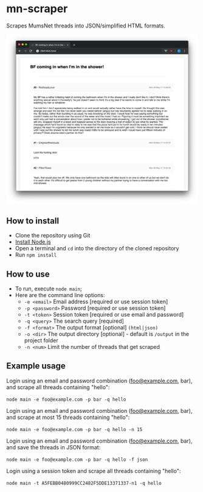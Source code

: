 # mn-scraper
Scrapes MumsNet threads into JSON/simplified HTML formats.

![Screenshot of HTML output](docs/img/screenshot.png)

## How to install
- Clone the repository using Git
- [Install Node.js](https://nodejs.org/en/download/current/)
- Open a terminal and `cd` into the directory of the cloned repository
- Run `npm install`

## How to use
- To run, execute `node main`;
- Here are the command line options:
	- `-e <email>` Email address [required or use session token]
	- `-p <password>` Password [required or use session token]
	- `-t <token>` Session token [required or use email and password]
	- `-q <query>` The search query [required]
	- `-f <format>` The output format [optional] `(html|json)`
	- `-o <dir>` The output directory [optional] - default is `/output` in the project folder
	- `-n <num>` Limit the number of threads that get scraped

## Example usage
Login using an email and password combination (foo@example.com, bar), and scrape all threads containing "hello":

`node main -e foo@example.com -p bar -q hello`

Login using an email and password combination (foo@example.com, bar), and scrape at most 15 threads containing "hello":

`node main -e foo@example.com -p bar -q hello -n 15`

Login using an email and password combination (foo@example.com, bar), and save the threads in JSON format:

`node main -e foo@example.com -p bar -q hello -f json`

Login using a session token and scrape all threads containing "hello":

`node main -t A5FEBB0480999CC2482F5DDE13371337-n1 -q hello`